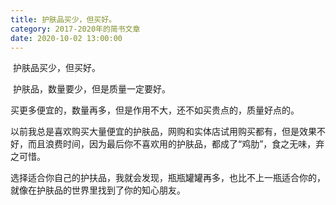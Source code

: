 ```yaml
---
title: 护肤品买少，但买好。
category: 2017-2020年的简书文章
date: 2020-10-02 13:00:00
---
```


​        护肤品买少，但买好。

​        护肤品，数量要少，但是质量一定要好。  

​        买更多便宜的，数量再多，但是作用不大，还不如买贵点的，质量好点的。  

​        以前我总是喜欢购买大量便宜的护肤品，网购和实体店试用购买都有，但是效果不好，而且浪费时间，因为最后你不喜欢用的护肤品，都成了“鸡肋”，食之无味，弃之可惜。  

​        选择适合你自己的护扶品，我就会发现，瓶瓶罐罐再多，也比不上一瓶适合你的，就像在护肤品的世界里找到了你的知心朋友。